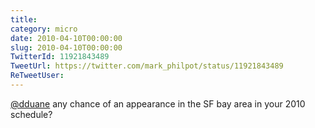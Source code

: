 ```yaml
---
title: 
category: micro
date: 2010-04-10T00:00:00
slug: 2010-04-10T00:00:00
TwitterId: 11921843489
TweetUrl: https://twitter.com/mark_philpot/status/11921843489
ReTweetUser: 
---
```


[@dduane](https://twitter.com/dduane) any chance of an appearance in the SF bay area in your 2010 schedule?